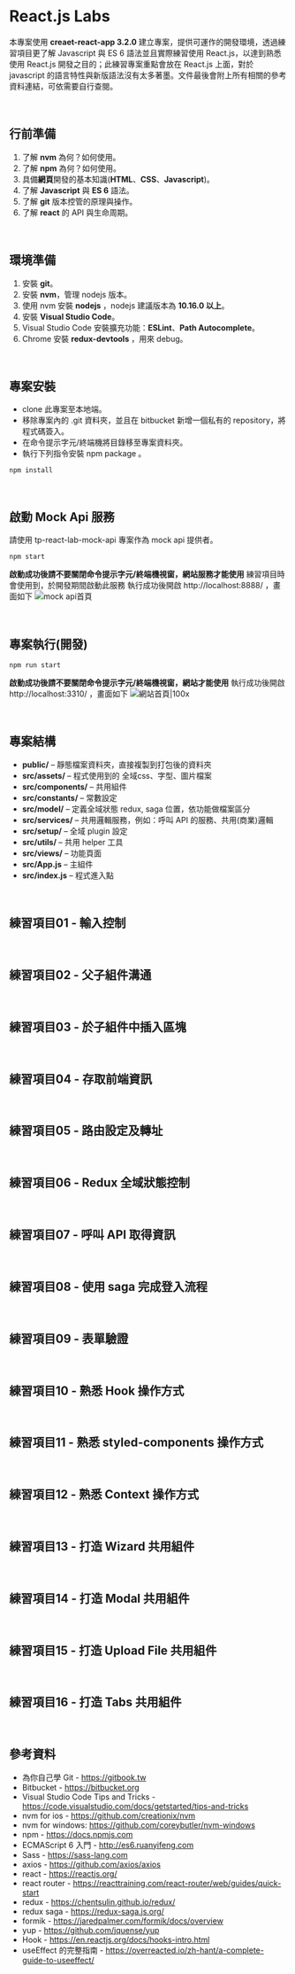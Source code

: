 # React.js Labs #
本專案使用 **creaet-react-app 3.2.0** 建立專案，提供可運作的開發環境，透過練習項目更了解 Javascript 與 ES 6 語法並且實際練習使用 React.js，以達到熟悉使用 React.js 開發之目的；此練習專案重點會放在 React.js 上面，對於 javascript 的語言特性與新版語法沒有太多著墨。文件最後會附上所有相關的參考資料連結，可依需要自行查閱。

&nbsp;
## 行前準備 ##
1. 了解 **nvm** 為何？如何使用。
2. 了解 **npm** 為何？如何使用。
3. 具備**網頁**開發的基本知識(**HTML**、**CSS**、**Javascript**)。
4. 了解 **Javascript** 與 **ES 6** 語法。
5. 了解 **git** 版本控管的原理與操作。
6. 了解 **react** 的 API 與生命周期。

&nbsp;
## 環境準備 ##
1. 安裝 **git**。
2. 安裝 **nvm**，管理 nodejs 版本。
3. 使用 nvm 安裝 **nodejs** ，nodejs 建議版本為 **10.16.0 以上**。
4. 安裝 **Visual Studio Code**。
5. Visual Studio Code 安裝擴充功能：**ESLint**、**Path Autocomplete**。
6. Chrome 安裝 **redux-devtools** ，用來 debug。

&nbsp;

## 專案安裝 ##
* clone 此專案至本地端。
* 移除專案內的 .git 資料夾，並且在 bitbucket 新增一個私有的 repository，將程式碼簽入。
* 在命令提示字元/終端機將目錄移至專案資料夾。
* 執行下列指令安裝 npm package 。
```
npm install
```

&nbsp;

## 啟動 Mock Api 服務 ##
請使用 tp-react-lab-mock-api 專案作為 mock api 提供者。
```
npm start
```
**啟動成功後請不要關閉命令提示字元/終端機視窗，網站服務才能使用**
練習項目時會使用到，於開發期間啟動此服務
執行成功後開啟 http://localhost:8888/ ，畫面如下
![mock api首頁](src/assets/images/readme/mock.png )

&nbsp;

## 專案執行(開發) ##
```
npm run start
```
**啟動成功後請不要關閉命令提示字元/終端機視窗，網站才能使用**
執行成功後開啟 http://localhost:3310/ ，畫面如下
![網站首頁|100x](src/assets/images/readme/home.png)

&nbsp;

## 專案結構 ##
* **public/** – 靜態檔案資料夾，直接複製到打包後的資料夾
* **src/assets/** – 程式使用到的 全域css、字型、圖片檔案
* **src/components/** – 共用組件
* **src/constants/** – 常數設定
* **src/model/** – 定義全域狀態 redux, saga 位置，依功能做檔案區分
* **src/services/** – 共用邏輯服務，例如：呼叫 API 的服務、共用(商業)邏輯
* **src/setup/** – 全域 plugin 設定
* **src/utils/** – 共用 helper 工具
* **src/views/** – 功能頁面
* **src/App.js** – 主組件
* **src/index.js** – 程式進入點

&nbsp;
## 練習項目01 - 輸入控制 ##

&nbsp;
## 練習項目02 - 父子組件溝通 ##

&nbsp;
## 練習項目03 - 於子組件中插入區塊 ##

&nbsp;
## 練習項目04 - 存取前端資訊 ##

&nbsp;
## 練習項目05 - 路由設定及轉址 ##

&nbsp;
## 練習項目06 - Redux 全域狀態控制 ##

&nbsp;
## 練習項目07 - 呼叫 API 取得資訊 ##

&nbsp;
## 練習項目08 - 使用 saga 完成登入流程 ##

&nbsp;
## 練習項目09 - 表單驗證 ##

&nbsp;
## 練習項目10 - 熟悉 Hook 操作方式 ##

&nbsp;
## 練習項目11 - 熟悉 styled-components 操作方式 ##

&nbsp;
## 練習項目12 - 熟悉 Context 操作方式 ##

&nbsp;
## 練習項目13 - 打造 Wizard 共用組件 ##

&nbsp;
## 練習項目14 - 打造 Modal 共用組件 ##

&nbsp;
## 練習項目15 - 打造 Upload File 共用組件 ##

&nbsp;
## 練習項目16 - 打造 Tabs 共用組件 ##

&nbsp;
## 參考資料 ##
* 為你自己學 Git - https://gitbook.tw
* Bitbucket - https://bitbucket.org
* Visual Studio Code Tips and Tricks - https://code.visualstudio.com/docs/getstarted/tips-and-tricks
* nvm for ios - https://github.com/creationix/nvm
* nvm for windows: https://github.com/coreybutler/nvm-windows
* npm - https://docs.npmjs.com
* ECMAScript 6 入門 - http://es6.ruanyifeng.com
* Sass - https://sass-lang.com
* axios - https://github.com/axios/axios
* react - https://reactjs.org/
* react router - https://reacttraining.com/react-router/web/guides/quick-start
* redux - https://chentsulin.github.io/redux/
* redux saga - https://redux-saga.js.org/
* formik - https://jaredpalmer.com/formik/docs/overview
* yup - https://github.com/jquense/yup
* Hook - https://en.reactjs.org/docs/hooks-intro.html
* useEffect 的完整指南 - https://overreacted.io/zh-hant/a-complete-guide-to-useeffect/